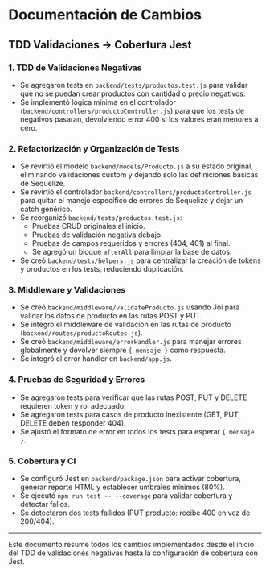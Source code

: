 # Documentación de Cambios

## TDD Validaciones → Cobertura Jest

### 1. TDD de Validaciones Negativas
- Se agregaron tests en `backend/tests/productos.test.js` para validar que no se puedan crear productos con cantidad o precio negativos.
- Se implementó lógica mínima en el controlador (`backend/controllers/productoController.js`) para que los tests de negativos pasaran, devolviendo error 400 si los valores eran menores a cero.

### 2. Refactorización y Organización de Tests
- Se revirtió el modelo `backend/models/Producto.js` a su estado original, eliminando validaciones custom y dejando solo las definiciones básicas de Sequelize.
- Se revirtió el controlador `backend/controllers/productoController.js` para quitar el manejo específico de errores de Sequelize y dejar un catch genérico.
- Se reorganizó `backend/tests/productos.test.js`:
  - Pruebas CRUD originales al inicio.
  - Pruebas de validación negativa debajo.
  - Pruebas de campos requeridos y errores (404, 401) al final.
  - Se agregó un bloque `afterAll` para limpiar la base de datos.
- Se creó `backend/tests/helpers.js` para centralizar la creación de tokens y productos en los tests, reduciendo duplicación.

### 3. Middleware y Validaciones
- Se creó `backend/middleware/validateProducto.js` usando Joi para validar los datos de producto en las rutas POST y PUT.
- Se integró el middleware de validación en las rutas de producto (`backend/routes/productoRoutes.js`).
- Se creó `backend/middleware/errorHandler.js` para manejar errores globalmente y devolver siempre `{ mensaje }` como respuesta.
- Se integró el error handler en `backend/app.js`.

### 4. Pruebas de Seguridad y Errores
- Se agregaron tests para verificar que las rutas POST, PUT y DELETE requieren token y rol adecuado.
- Se agregaron tests para casos de producto inexistente (GET, PUT, DELETE deben responder 404).
- Se ajustó el formato de error en todos los tests para esperar `{ mensaje }`.

### 5. Cobertura y CI
- Se configuró Jest en `backend/package.json` para activar cobertura, generar reporte HTML y establecer umbrales mínimos (80%).
- Se ejecutó `npm run test -- --coverage` para validar cobertura y detectar fallos.
- Se detectaron dos tests fallidos (PUT producto: recibe 400 en vez de 200/404).

---

Este documento resume todos los cambios implementados desde el inicio del TDD de validaciones negativas hasta la configuración de cobertura con Jest.
